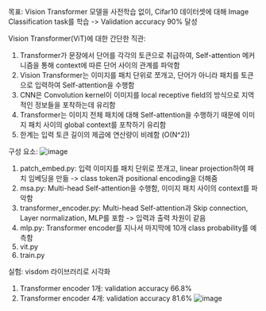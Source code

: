 목표: Vision Transformer 모델을 사전학습 없이, Cifar10 데이터셋에 대해 Image Classification task를 학습 -> Validation accuracy 90% 달성

Vision Transformer(ViT)에 대한 간단한 직관:
1. Transformer가 문장에서 단어를 각각의 토큰으로 취급하여, Self-attention 메커니즘을 통해 context에 따른 단어 사이의 관계를 파악함
2. Vision Transformer는 이미지를 패치 단위로 쪼개고, 단어가 아니라 패치를 토큰으로 입력하여 Self-attention을 수행함
3. CNN은 Convolution kernel이 이미지를 local receptive field의 방식으로 지역적인 정보들을 포착하는데 유리함
4. Transformer는 이미지 전체 패치에 대해 Self-attention을 수행하기 때문에 이미지 패치 사이의 global context를 포착하기 유리함
5. 한계는 입력 토큰 길이의 제곱에 연산량이 비례함 (O(N^2))

구성 요소:
![image](https://github.com/user-attachments/assets/ac1dac91-b488-44fd-9250-11e77e09b286)
1. patch_embed.py: 입력 이미지를 패치 단위로 쪼개고, linear projection하여 패치 임베딩을 만듦 -> class token과 positional encoding을 더해줌
2. msa.py: Multi-head Self-attention을 수행함, 이미지 패치 사이의 context를 파악함
3. transformer_encoder.py: Multi-head Self-attention과 Skip connection, Layer normalization, MLP를 포함 -> 입력과 출력 차원이 같음
4. mlp.py: Transformer encoder를 지나서 마지막에 10개 class probability를 예측함
5. vit.py
6. train.py

실험: visdom 라이브러리로 시각화
1. Transformer encoder 1개: validation accuracy 66.8%
2. Transformer encoder 4개: validation accuracy 81.6%
![image](https://github.com/user-attachments/assets/6ae9f0b3-5cff-40a0-93a6-fe854d2632c6)


